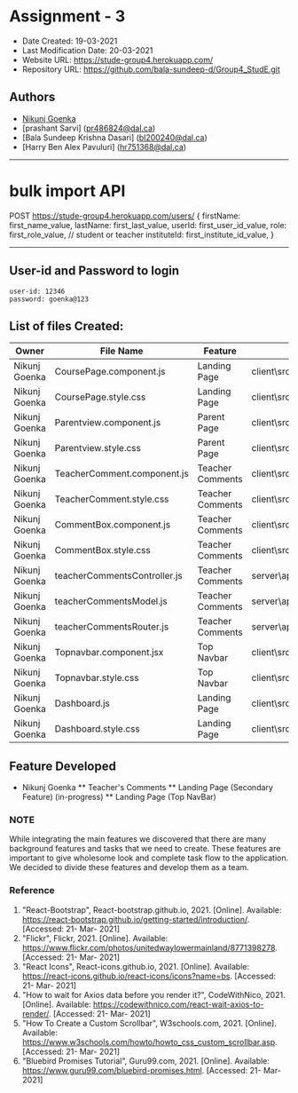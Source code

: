 # Assignment - 3

* Date Created: 19-03-2021
* Last Modification Date: 20-03-2021
* Website URL: https://stude-group4.herokuapp.com/
* Repository URL: https://github.com/bala-sundeep-d/Group4_StudE.git

## Authors
* [Nikunj Goenka](Nikunj.Goenka@dal.ca)
* [prashant Sarvi] (pr486824@dal.ca)
* [Bala Sundeep Krishna Dasari] (bl200240@dal.ca)
* [Harry Ben Alex Pavuluri] (hr751368@dal.ca)

---------------------------------------------------------------------

# bulk import API

POST https://stude-group4.herokuapp.com/users/
{
    firstName: first_name_value,
    lastName: first_last_value,
    userId: first_user_id_value,
    role: first_role_value, // student or teacher
    instituteId: first_institute_id_value,
}

----------------------------------------------------------------------

## User-id and Password to login
````
user-id: 12346
password: goenka@123
````

## List of files Created:
Owner| File Name  | Feature  |  File Path
------------- |------------- | ----------------------- | ------------- 
Nikunj Goenka|CoursePage.component.js | Landing Page  | client\src\components\coursePage\CoursePage.component.js 
Nikunj Goenka|CoursePage.style.css | Landing Page | client\src\components\coursePage\CoursePage.style.css 
Nikunj Goenka|Parentview.component.js | Parent Page | client\src\components\parentView\Parentview.component.js 
Nikunj Goenka|Parentview.style.css | Parent Page | client\src\components\parentView\Parentview.style.css 
Nikunj Goenka|TeacherComment.component.js | Teacher Comments | client\src\components\parentView\teacherComment\TeacherComment.component.js 
Nikunj Goenka|TeacherComment.style.css | Teacher Comments | client\src\components\parentView\teacherComment\TeacherComment.style.css
Nikunj Goenka|CommentBox.component.js | Teacher Comments | client\src\components\parentView\teacherComment\commentBox\CommentBox.component.js
Nikunj Goenka|CommentBox.style.css | Teacher Comments | client\src\components\parentView\teacherComment\commentBox\CommentBox.style.css
Nikunj Goenka|teacherCommentsController.js| Teacher Comments |server\app\controllers\teacherCommentsController.js
Nikunj Goenka|teacherCommentsModel.js| Teacher Comments |server\app\models\teacherCommentsModel.js
Nikunj Goenka|teacherCommentsRouter.js| Teacher Comments |server\app\routes\teacherCommentsRouter.js
Nikunj Goenka|Topnavbar.component.jsx| Top Navbar | client\src\components\topNavbar\Topnavbar.component.jsx
Nikunj Goenka|Topnavbar.style.css| Top Navbar | client\src\components\topNavbar\Topnavbar.style.css
Nikunj Goenka|Dashboard.js | Landing Page | client\src\components\dashboard\Dashboard.js
Nikunj Goenka|Dashboard.style.css | Landing Page | client\src\components\dashboard\Dashboard.style.css

## Feature Developed ##
* Nikunj Goenka 
** Teacher's Comments
** Landing Page (Secondary Feature) (in-progress)
** Landing Page (Top NavBar)



### NOTE ###
While integrating the main features we discovered that there are many background features and tasks that we need to create. These features are important to give wholesome look and complete task flow to the application. 
We decided to divide these features and develop them as a team.


### Reference  ###
1. "React-Bootstrap", React-bootstrap.github.io, 2021. [Online]. Available: https://react-bootstrap.github.io/getting-started/introduction/. [Accessed: 21- Mar- 2021]
2. "Flickr", Flickr, 2021. [Online]. Available: https://www.flickr.com/photos/unitedwaylowermainland/8771398278. [Accessed: 21- Mar- 2021]
3. "React Icons", React-icons.github.io, 2021. [Online]. Available: https://react-icons.github.io/react-icons/icons?name=bs. [Accessed: 21- Mar- 2021]
4. "How to wait for Axios data before you render it?", CodeWithNico, 2021. [Online]. Available: https://codewithnico.com/react-wait-axios-to-render/. [Accessed: 21- Mar- 2021]
5. "How To Create a Custom Scrollbar", W3schools.com, 2021. [Online]. Available: https://www.w3schools.com/howto/howto_css_custom_scrollbar.asp. [Accessed: 21- Mar- 2021]
6. "Bluebird Promises Tutorial", Guru99.com, 2021. [Online]. Available: https://www.guru99.com/bluebird-promises.html. [Accessed: 21- Mar- 2021]


